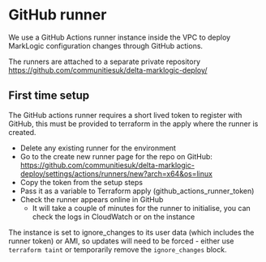 # GitHub runner

We use a GitHub Actions runner instance inside the VPC to deploy MarkLogic configuration changes through GitHub actions.

The runners are attached to a separate private repository <https://github.com/communitiesuk/delta-marklogic-deploy/>

## First time setup

The GitHub actions runner requires a short lived token to register with GitHub, this must be provided to terraform in the apply where the runner is created.

* Delete any existing runner for the environment
* Go to the create new runner page for the repo on GitHub: <https://github.com/communitiesuk/delta-marklogic-deploy/settings/actions/runners/new?arch=x64&os=linux>
* Copy the token from the setup steps
* Pass it as a variable to Terraform apply (github_actions_runner_token)
* Check the runner appears online in GitHub
  * It will take a couple of minutes for the runner to initialise, you can check the logs in CloudWatch or on the instance

The instance is set to ignore_changes to its user data (which includes the runner token) or AMI, so updates will need to be forced - either use `terraform taint` or temporarily remove the `ignore_changes` block.
